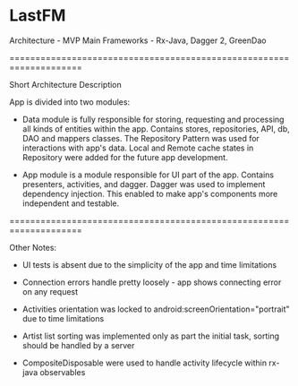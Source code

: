 LastFM
====================================================================

Architecture - MVP
Main Frameworks - Rx-Java, Dagger 2, GreenDao

====================================================================

Short Architecture Description

App is divided into two modules:

- Data module is fully responsible for storing, requesting and processing
all kinds of entities within the app. Contains stores, repositories, API,
 db, DAO and mappers classes. The Repository Pattern was used for interactions with app's data.
 Local and Remote cache states in Repository were added for the future app development.

- App module is a module responsible for UI part of the app. Contains presenters,
activities, and dagger. Dagger was used to implement dependency injection.
This enabled to make app's components more independent and testable.

====================================================================

Other Notes:

- UI tests is absent due to the simplicity of the app and time limitations

- Connection errors handle pretty loosely - app shows connecting error on any request

- Activities orientation was locked to android:screenOrientation="portrait" due to time limitations

- Artist list sorting was implemented only as part the initial task, sorting should be handled by a server

- CompositeDisposable were used to handle activity lifecycle within rx-java observables